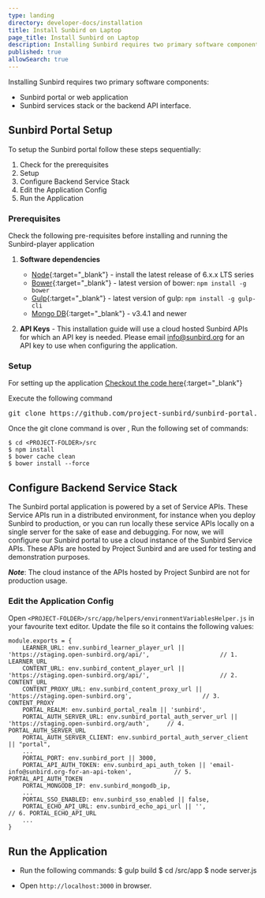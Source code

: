 ```yaml
---
type: landing
directory: developer-docs/installation
title: Install Sunbird on Laptop
page_title: Install Sunbird on Laptop
description: Installing Sunbird requires two primary software components, the Sunbird portal or web application, and the Sunbird services stack or the backend API interface.
published: true
allowSearch: true
---
```

Installing Sunbird requires two primary software components:

- Sunbird portal or web application
- Sunbird services stack or the backend API interface. 

## Sunbird Portal Setup

To setup the Sunbird portal follow these steps sequentially:

1. Check for the prerequisites 
2. Setup 
3. Configure Backend Service Stack
4. Edit the Application Config
5. Run the Application

### Prerequisites

Check the following pre-requisites before installing and running the Sunbird-player application

1. **Software dependencies**
	* [Node](https://nodejs.org/en/download/){:target="_blank"} - install the latest release of 6.x.x LTS series
	* [Bower](https://bower.io/#install-bower){:target="_blank"} - latest version of bower: `npm install -g bower`
	* [Gulp](https://github.com/gulpjs/gulp/blob/master/docs/getting-started.md){:target="_blank"} - latest version of gulp: `npm install -g gulp-cli`
	* [Mongo DB](https://www.mongodb.com/){:target="_blank"} - v3.4.1 and newer

2. **API Keys** - This installation guide will use a cloud hosted Sunbird APIs for which an API key is needed. Please email info@sunbird.org for an API key to use when configuring the application.

### Setup 
For setting up the application 
[Checkout the code here](https://github.com/project-sunbird/sunbird-portal.git){:target="_blank"}

Execute the following command 
<pre>
git clone https://github.com/project-sunbird/sunbird-portal.git
</pre>
Once the git clone command is over , Run the following set of commands:
   
    $ cd <PROJECT-FOLDER>/src
    $ npm install
    $ bower cache clean
    $ bower install --force

## Configure Backend Service Stack

The Sunbird portal application is powered by a set of Service APIs. These Service APIs run in a distributed environment, for instance when you deploy Sunbird to production, or you can run locally these service APIs locally on a single server for the sake of ease and debugging. For now, we will configure our Sunbird portal to use a cloud instance of the Sunbird Service APIs. These APIs are hosted by Project Sunbird and are used for testing and demonstration purposes. 

***Note***: The cloud instance of the APIs hosted by Project Sunbird are not for production usage.

### Edit the Application Config

Open `<PROJECT-FOLDER>/src/app/helpers/environmentVariablesHelper.js` in your favourite text editor. Update the file so it contains the following values:

    module.exports = {
        LEARNER_URL: env.sunbird_learner_player_url || 'https://staging.open-sunbird.org/api/',                    // 1. LEARNER_URL
        CONTENT_URL: env.sunbird_content_player_url || 'https://staging.open-sunbird.org/api/',                    // 2. CONTENT_URL
        CONTENT_PROXY_URL: env.sunbird_content_proxy_url || 'https://staging.open-sunbird.org',                    // 3. CONTENT_PROXY
        PORTAL_REALM: env.sunbird_portal_realm || 'sunbird',
        PORTAL_AUTH_SERVER_URL: env.sunbird_portal_auth_server_url || 'https://staging.open-sunbird.org/auth',     // 4. PORTAL_AUTH_SERVER_URL
        PORTAL_AUTH_SERVER_CLIENT: env.sunbird_portal_auth_server_client || "portal",
        ...
        PORTAL_PORT: env.sunbird_port || 3000,
        PORTAL_API_AUTH_TOKEN: env.sunbird_api_auth_token || 'email-info@sunbird.org-for-an-api-token',            // 5. PORTAL_API_AUTH_TOKEN
        PORTAL_MONGODB_IP: env.sunbird_mongodb_ip,
        ...
        PORTAL_SSO_ENABLED: env.sunbird_sso_enabled || false,
        PORTAL_ECHO_API_URL: env.sunbird_echo_api_url || '',                                                       // 6. PORTAL_ECHO_API_URL
        ...
    }

## Run the Application

* Run the following commands:
    $ gulp build
    $ cd <PROJECT-FOLDER>/src/app
    $ node server.js

* Open `http://localhost:3000` in browser.
